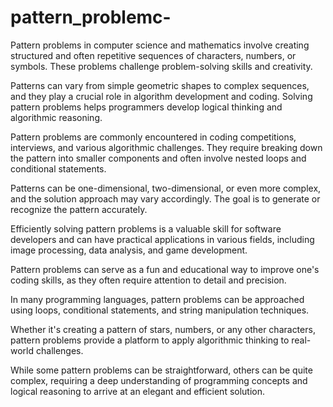 # pattern_problemc-

Pattern problems in computer science and mathematics involve creating structured and often repetitive sequences of characters, numbers, or symbols. These problems challenge problem-solving skills and creativity.

Patterns can vary from simple geometric shapes to complex sequences, and they play a crucial role in algorithm development and coding. Solving pattern problems helps programmers develop logical thinking and algorithmic reasoning.

Pattern problems are commonly encountered in coding competitions, interviews, and various algorithmic challenges. They require breaking down the pattern into smaller components and often involve nested loops and conditional statements.

Patterns can be one-dimensional, two-dimensional, or even more complex, and the solution approach may vary accordingly. The goal is to generate or recognize the pattern accurately.

Efficiently solving pattern problems is a valuable skill for software developers and can have practical applications in various fields, including image processing, data analysis, and game development.

Pattern problems can serve as a fun and educational way to improve one's coding skills, as they often require attention to detail and precision.

In many programming languages, pattern problems can be approached using loops, conditional statements, and string manipulation techniques.

Whether it's creating a pattern of stars, numbers, or any other characters, pattern problems provide a platform to apply algorithmic thinking to real-world challenges.

While some pattern problems can be straightforward, others can be quite complex, requiring a deep understanding of programming concepts and logical reasoning to arrive at an elegant and efficient solution.
